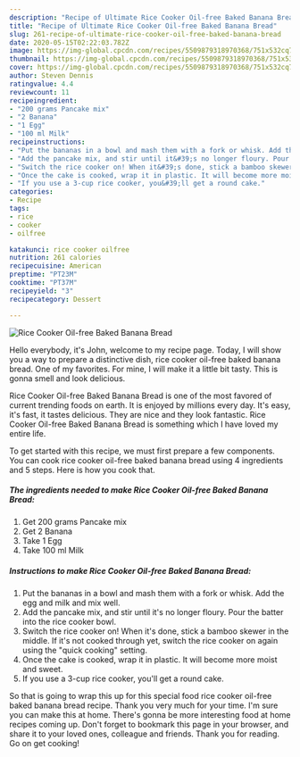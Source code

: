 ```yaml
---
description: "Recipe of Ultimate Rice Cooker Oil-free Baked Banana Bread"
title: "Recipe of Ultimate Rice Cooker Oil-free Baked Banana Bread"
slug: 261-recipe-of-ultimate-rice-cooker-oil-free-baked-banana-bread
date: 2020-05-15T02:22:03.782Z
image: https://img-global.cpcdn.com/recipes/5509879318970368/751x532cq70/rice-cooker-oil-free-baked-banana-bread-recipe-main-photo.jpg
thumbnail: https://img-global.cpcdn.com/recipes/5509879318970368/751x532cq70/rice-cooker-oil-free-baked-banana-bread-recipe-main-photo.jpg
cover: https://img-global.cpcdn.com/recipes/5509879318970368/751x532cq70/rice-cooker-oil-free-baked-banana-bread-recipe-main-photo.jpg
author: Steven Dennis
ratingvalue: 4.4
reviewcount: 11
recipeingredient:
- "200 grams Pancake mix"
- "2 Banana"
- "1 Egg"
- "100 ml Milk"
recipeinstructions:
- "Put the bananas in a bowl and mash them with a fork or whisk. Add the egg and milk and mix well."
- "Add the pancake mix, and stir until it&#39;s no longer floury. Pour the batter into the rice cooker bowl."
- "Switch the rice cooker on! When it&#39;s done, stick a bamboo skewer in the middle. If it&#39;s not cooked through yet, switch the rice cooker on again using the &#34;quick cooking&#34; setting."
- "Once the cake is cooked, wrap it in plastic. It will become more moist and sweet."
- "If you use a 3-cup rice cooker, you&#39;ll get a round cake."
categories:
- Recipe
tags:
- rice
- cooker
- oilfree

katakunci: rice cooker oilfree 
nutrition: 261 calories
recipecuisine: American
preptime: "PT23M"
cooktime: "PT37M"
recipeyield: "3"
recipecategory: Dessert

---
```



![Rice Cooker Oil-free Baked Banana Bread](https://img-global.cpcdn.com/recipes/5509879318970368/751x532cq70/rice-cooker-oil-free-baked-banana-bread-recipe-main-photo.jpg)

Hello everybody, it's John, welcome to my recipe page. Today, I will show you a way to prepare a distinctive dish, rice cooker oil-free baked banana bread. One of my favorites. For mine, I will make it a little bit tasty. This is gonna smell and look delicious.

Rice Cooker Oil-free Baked Banana Bread is one of the most favored of current trending foods on earth. It is enjoyed by millions every day. It's easy, it's fast, it tastes delicious. They are nice and they look fantastic. Rice Cooker Oil-free Baked Banana Bread is something which I have loved my entire life.




To get started with this recipe, we must first prepare a few components. You can cook rice cooker oil-free baked banana bread using 4 ingredients and 5 steps. Here is how you cook that.

<!--inarticleads1-->

##### The ingredients needed to make Rice Cooker Oil-free Baked Banana Bread:

1. Get 200 grams Pancake mix
1. Get 2 Banana
1. Take 1 Egg
1. Take 100 ml Milk




<!--inarticleads2-->

##### Instructions to make Rice Cooker Oil-free Baked Banana Bread:

1. Put the bananas in a bowl and mash them with a fork or whisk. Add the egg and milk and mix well.
1. Add the pancake mix, and stir until it&#39;s no longer floury. Pour the batter into the rice cooker bowl.
1. Switch the rice cooker on! When it&#39;s done, stick a bamboo skewer in the middle. If it&#39;s not cooked through yet, switch the rice cooker on again using the &#34;quick cooking&#34; setting.
1. Once the cake is cooked, wrap it in plastic. It will become more moist and sweet.
1. If you use a 3-cup rice cooker, you&#39;ll get a round cake.




So that is going to wrap this up for this special food rice cooker oil-free baked banana bread recipe. Thank you very much for your time. I'm sure you can make this at home. There's gonna be more interesting food at home recipes coming up. Don't forget to bookmark this page in your browser, and share it to your loved ones, colleague and friends. Thank you for reading. Go on get cooking!
